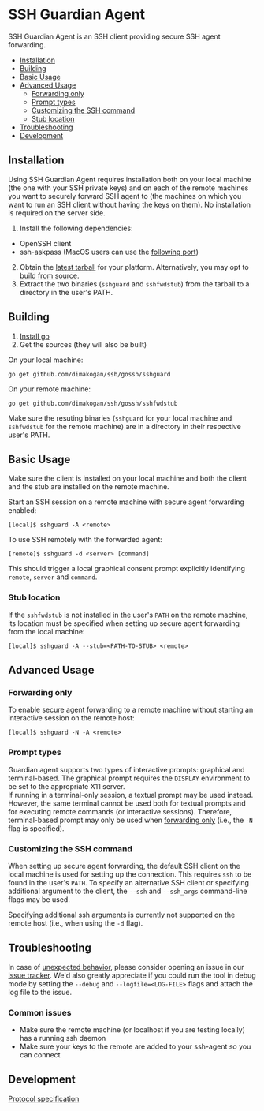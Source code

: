 # SSH Guardian Agent

SSH Guardian Agent is an SSH client providing secure SSH agent forwarding.

* [Installation](#installation)
* [Building](#building)
* [Basic Usage](#basic-usage)
* [Advanced Usage](#advanced-usage)
   * [Forwarding only](#forwarding-only)
   * [Prompt types](#prompt-types)
   * [Customizing the SSH command](#customizing-the-ssh-command)
   * [Stub location](#stub-location)
* [Troubleshooting](#troubleshooting)
* [Development](#development)

## Installation
Using SSH Guardian Agent requires installation both on your local machine (the one with your SSH private keys) and on each of the remote machines you want to securely forward SSH agent to (the machines on which you want to run an SSH client without having the keys on them). No installation is required on the server side.

1. Install the following dependencies:
  * OpenSSH client
  * ssh-askpass (MacOS users can use the [following port](https://github.com/theseal/ssh-askpass))
2. Obtain the [latest tarball](https://github.com/dimakogan/ssh/releases/latest) for your platform. 
Alternatively, you may opt to [build from source](#building).
3. Extract the two binaries (`sshguard` and `sshfwdstub`) from the tarball to a directory in the user's PATH.

## Building
1. [Install go](https://golang.org/doc/install)
2. Get the sources (they will also be built)

On your local machine:
```
go get github.com/dimakogan/ssh/gossh/sshguard
```

On your remote machine:
```
go get github.com/dimakogan/ssh/gossh/sshfwdstub
```

Make sure the resuting binaries (`sshguard` for your local machine and `sshfwdstub` for the remote machine)
are in a directory in their respective user's PATH.

## Basic Usage

Make sure the client is installed on your local machine and both the client and the stub
are installed on the remote machine.

Start an SSH session on a remote machine with secure agent forwarding enabled:

```
[local]$ sshguard -A <remote>
```  


To use SSH remotely with the forwarded agent:
```
[remote]$ sshguard -d <server> [command]
```

This should trigger a local graphical consent prompt explicitly identifying `remote`, `server` and `command`.

### Stub location

If the `sshfwdstub` is not installed in the user's `PATH` on the remote machine, its location must be specified when setting up secure agent forwarding from the local machine:

```
[local]$ sshguard -A --stub=<PATH-TO-STUB> <remote>
```

## Advanced Usage

### Forwarding only
To enable secure agent forwarding to a remote machine without starting an interactive session on the remote host:

```
[local]$ sshguard -N -A <remote>
```

### Prompt types

Guardian agent supports two types of interactive prompts: graphical and terminal-based.
The graphical prompt requires the `DISPLAY` environment to be set to the appropriate X11 server.  
If running in a terminal-only session, a textual prompt may be used instead. However, the same terminal cannot be used both for textual prompts and for executing remote commands (or interactive sessions).
Therefore, terminal-based prompt may only be used when [forwarding only](#forwarding-only) (i.e., the `-N` flag is specified).

### Customizing the SSH command

When setting up secure agent forwarding, the default SSH client on the local machine is used for setting up the connection. This requires `ssh` to be found in the user's `PATH`. To specify an alternative SSH client or specifying additional argument to the client, the `--ssh` and `--ssh_args` command-line flags may be used. 

Specifying additional ssh arguments is currently not supported on the remote host (i.e., when using the `-d` flag).  

## Troubleshooting

In case of [unexpected behavior](https://en.wikipedia.org/wiki/Bug_(software)), please consider opening an issue in our [issue tracker](https://github.com/dimakogan/ssh/issues).
We'd also greatly appreciate if you could run the tool in debug mode by setting the `--debug` and `--logfile=<LOG-FILE>` flags and attach the log file to the issue.

### Common issues

* Make sure the remote machine (or localhost if you are testing locally) has a running ssh daemon
* Make sure your keys to the remote are added to your ssh-agent so you can connect

## Development
[Protocol specification](doc/protocol.md)
